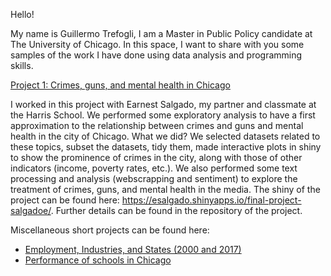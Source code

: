 Hello!

My name is Guillermo Trefogli, I am a Master in Public Policy candidate at The University of Chicago. In this space, I want to share with you some samples of the work I have done using data analysis and programming skills.

[Project 1: Crimes, guns, and mental health in Chicago](https://github.com/GTrefogliW/Crime-guns-and-mental-health-in-Chicago)

I worked in this project with Earnest Salgado, my partner and classmate at the Harris School. We performed some exploratory analysis to have a first approximation to the relationship between crimes and guns and mental health in the city of Chicago. What we did? We selected datasets related to these topics, subset the datasets, tidy them, made interactive plots in shiny to show the prominence of crimes in the city, along with those of other indicators (income, poverty rates, etc.). We also performed some text processing and analysis (webscrapping and sentiment) to explore the treatment of crimes, guns, and mental health in the media. The shiny of the project can be found here: https://esalgado.shinyapps.io/final-project-salgadoe/. Further details can be found in the repository of the project.

Miscellaneous short projects can be found here:

- [Employment, Industries, and States (2000 and 2017)](https://github.com/GTrefogliW/Employment-Industries-and-States-2000-and-2017-)
- [Performance of schools in Chicago](https://github.com/GTrefogliW/Schools-performance-in-Chicago)
